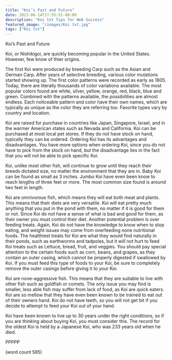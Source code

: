 ```yaml
---
title: "Koi’s Past and Future"
date: 2023-06-14T17:55:51-08:00
description: "Koi txt Tips for Web Success"
featured_image: "/images/Koi txt.jpg"
tags: ["Koi txt"]
---
```


Koi’s Past and Future

Koi, or Nishikigoi, are quickly becoming popular in the United States. However, few know of thier origins. 

The first Koi were produced by breeding Carp such as the Asian and German Carp. After years of selective breeding, various color mutations started showing up. The first color patterns were recorded as early as 1805. Today, there are literally thousands of color variations available. The most popular colors found are white, silver, yellow, orange, red, black, blue and green. Combined with the patterns available, the possibilities are almost endless. Each noticeable pattern and color have their own names, which are typically as unique as the color they are referring too. Favorite types vary by country and location.   

Koi are raised for purchase in countries like Japan, Singapore, Israel, and in the warmer American states such as Nevada and California. Koi can be purchased at most local pet stores. If they do not have stock on hand, typically they can be ordered. Ordering Koi has its advantages and disadvantages. You have more options when ordering Koi, since you do not have to pick from the stock on hand, but the disadvantage lies in the fact that you will not be able to pick specific Koi. 

Koi, unlike most other fish, will continue to grow until they reach their breeds dictated size, no matter the environment that they are in. Baby Koi can be found as small as 3 inches. Jumbo Koi have even been know to reach lengths of three feet or more. The most common size found is around two feet in length. 

Koi are omnivorous fish, which means they will eat both meat and plants. This means that their diets are very versatile. Koi will eat pretty much anything that you put in the pond with them, no matter if it is good for them or not. Since Koi do not have a sense of what is bad and good for them, as their owner you must control their diet. Another potential problem is over feeding treats. Again, Koi do not have the knowledge to know when to stop eating, and weight issues may come from overfeeding none nutritional foods. The healthiest treats for Koi are what they would find naturally in their ponds, such as earthworms and tadpoles, but it will not hurt to feed Koi treats such as Lettuce, bread, fruit, and veggies. You should pay special attention to the certain foods such as corn, beans, and grapes, as they contain an outer casing, which cannot be properly digested if swallowed by Koi. If you must feed this type of foods to your Koi, be sure to completely remove the outer casings before giving it to your Koi. 

Koi are none-aggressive fish. This means that they are suitable to live with other fish such as goldfish or comets. The only issue you may find is smaller, less able fish may suffer from lack of food, as Koi are quick eaters. Koi are so mellow that they have even been known to be trained to eat out of their owners hand. Koi do not have teeth, so you will not get bit if you decide to attempt to feed your Koi out of your hand.

Koi have been known to live up to 30 years under the right conditions, so if you are thinking about buying Koi, you must consider this. The record for the oldest Koi is held by a Japanese Koi, who was 233 years old when he died.

PPPPP

(word count 585)



